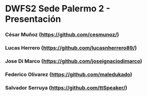 # DWFS2 Sede Palermo 2 - Presentación

### César Muñoz (https://github.com/cesmunoz/)

### Lucas Herrero (https://github.com/lucasnherrero89/)

### Jose Di Marco (https://github.com/joseignaciodimarco)

### Federico Olivarez (https://github.com/maledukado)

### Salvador Serruya (https://github.com/ttSpeaker/)
